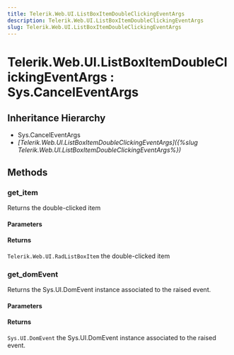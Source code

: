 ```yaml
---
title: Telerik.Web.UI.ListBoxItemDoubleClickingEventArgs
description: Telerik.Web.UI.ListBoxItemDoubleClickingEventArgs
slug: Telerik.Web.UI.ListBoxItemDoubleClickingEventArgs
---
```


# Telerik.Web.UI.ListBoxItemDoubleClickingEventArgs : Sys.CancelEventArgs 

## Inheritance Hierarchy

* Sys.CancelEventArgs
* *[Telerik.Web.UI.ListBoxItemDoubleClickingEventArgs]({%slug Telerik.Web.UI.ListBoxItemDoubleClickingEventArgs%})*


## Methods

###  get_item

 Returns the double-clicked item 

#### Parameters

#### Returns

`Telerik.Web.UI.RadListBoxItem`  the double-clicked item 

### get_domEvent

Returns the Sys.UI.DomEvent instance associated to the raised event.

#### Parameters

#### Returns

`Sys.UI.DomEvent` the Sys.UI.DomEvent instance associated to the raised event.


